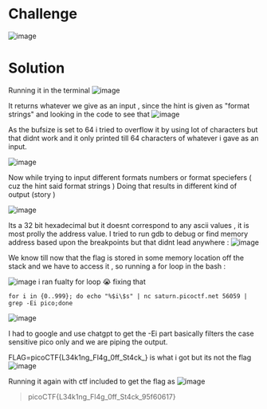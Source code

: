 # Challenge 
![image](https://github.com/user-attachments/assets/4b229f26-2d3d-4075-b315-7a303c5bf9e3)

# Solution
Running it in the terminal 
![image](https://github.com/user-attachments/assets/e20a91e8-b9d1-45aa-88cc-f29b59c2cda5)

It returns whatever we give as an input , since the hint is given as "format strings" and looking in the code to see that 
![image](https://github.com/user-attachments/assets/c0347952-0834-4022-a8e7-f3d93cc3489f)

As the bufsize is set to 64 i tried to overflow it by using lot of characters but that didnt work  and it only printed till 64 characters of whatever 
i gave as an input.

![image](https://github.com/user-attachments/assets/a2b39c93-4c79-47dd-b4b5-f5e588984616)

Now while trying to input different formats numbers or format speciefers ( cuz the hint said format strings ) 
Doing that results in different kind of output (story ) 

![image](https://github.com/user-attachments/assets/7bdec183-be25-4bdc-9996-0cffee4d6a5e)

Its a 32 bit hexadecimal but it doesnt correspond to any ascii values , it is most prolly the address value. 
I tried to run gdb to debug or find memory address based upon the breakpoints but that didnt lead anywhere : 
![image](https://github.com/user-attachments/assets/08ed5186-2af4-4ef9-8b33-9df05b7b3c21)

We know till now that the flag is stored in some memory location off the stack and we have to access it , so running a for loop in the bash : 

![image](https://github.com/user-attachments/assets/8e7ea18f-51dc-4f0e-82dc-63edfda6af28)
i ran fualty for loop 😭 fixing that 

`for i in {0..999}; do echo "%$i\$s" | nc saturn.picoctf.net 56059 | grep -Ei pico;done `

![image](https://github.com/user-attachments/assets/1ce564f2-4d32-479a-bc5c-ac7c1017f735)

I had to google and use chatgpt to get the -Ei part basically filters the case sensitive pico only and we are piping the output. 

FLAG=picoCTF{L34k1ng_Fl4g_0ff_St4ck_} is what i got but its not the flag 
![image](https://github.com/user-attachments/assets/c1d99fb9-7abf-4196-bcad-80f5d9bd145a)

Running it again with ctf included to get the flag as 
![image](https://github.com/user-attachments/assets/4ac5f5aa-0b7b-4488-8600-b6831c7d005b)

>picoCTF{L34k1ng_Fl4g_0ff_St4ck_95f60617}
